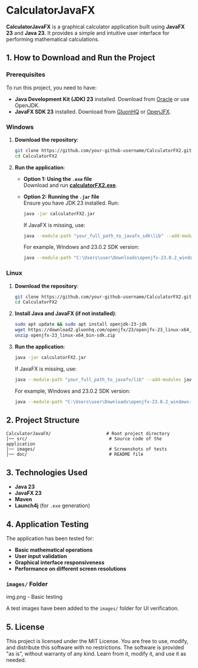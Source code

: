 # CalculatorJavaFX

**CalculatorJavaFX** is a graphical calculator application built using **JavaFX 23** and **Java 23**. It provides a simple and intuitive user interface for performing mathematical calculations.

## 1. How to Download and Run the Project

### **Prerequisites**

To run this project, you need to have:

- **Java Development Kit (JDK) 23** installed. Download from [Oracle](https://www.oracle.com/java/technologies/javase/jdk23-archive-downloads.html) or use OpenJDK.
- **JavaFX SDK 23** installed. Download from [GluonHQ](https://gluonhq.com/products/javafx/) or [OpenJFX](https://openjfx.io/).

### **Windows**

1. **Download the repository**:

   ```sh
   git clone https://github.com/your-github-username/CalculatorFX2.git
   cd CalculatorFX2
   ```

2. **Run the application**:

   - **Option 1: Using the `.exe` file**  
     Download and run [**calculatorFX2.exe**](./calculatorFX2.exe).

   - **Option 2: Running the `.jar` file**  
     Ensure you have JDK 23 installed. Run:

     ```sh
     java -jar calculatorFX2.jar
     ```

     If JavaFX is missing, use:

     ```sh
     java --module-path "your_full_path_to_javafx_sdk\lib" --add-modules javafx.controls,javafx.fxml -jar "your_full_path_to_project\target\calculatorFX2.jar"
     ```
     For example, Windows and 23.0.2 SDK version:

     ```sh
     java --module-path "C:\Users\user\Downloads\openjfx-23.0.2_windows-x64_bin-sdk\javafx-sdk-23.0.2\lib" --add-modules javafx.controls,javafx.fxml -jar "C:\Users\user\IdeaProjects\calculatorFX2\src\calculatorFX2\out\artifacts\calculatorFX2_jar\calculatorFX2.jar"
     ```

### **Linux**

1. **Download the repository**:

   ```sh
   git clone https://github.com/your-github-username/CalculatorFX2.git
   cd CalculatorFX2
   ```

2. **Install Java and JavaFX (if not installed)**:

   ```sh
   sudo apt update && sudo apt install openjdk-23-jdk
   wget https://download2.gluonhq.com/openjfx/23/openjfx-23_linux-x64_bin-sdk.zip
   unzip openjfx-23_linux-x64_bin-sdk.zip
   ```

3. **Run the application**:

   ```sh
   java -jar calculatorFX2.jar
   ```

   If JavaFX is missing, use:

   ```sh
   java --module-path "your_full_path_to_javafx/lib" --add-modules javafx.controls,javafx.fxml -jar target/calculatorFX2.jar
   ```
   For example, Windows and 23.0.2 SDK version: 

   ```sh
   java --module-path "C:\Users\user\Downloads\openjfx-23.0.2_windows-x64_bin-sdk\javafx-sdk-23.0.2\lib" --add-modules javafx.controls,javafx.fxml -jar "C:\Users\user\IdeaProjects\calculatorFX2\src\calculatorFX2\out\artifacts\calculatorFX2_jar\calculatorFX2.jar"
   ```
## 2. Project Structure

```
CalculatorJavaFX/                     # Root project directory
│── src/                               # Source code of the application
│── images/                            # Screenshots of tests
│── doc/                               # README file
```

## 3. Technologies Used

- **Java 23**
- **JavaFX 23**
- **Maven**
- **Launch4j** (for `.exe` generation)

## 4. Application Testing

The application has been tested for:

- **Basic mathematical operations**
- **User input validation**
- **Graphical interface responsiveness**
- **Performance on different screen resolutions**

### `images/` Folder

img.png - Basic testing

A test images have been added to the `images/` folder for UI verification.

## 5. License

This project is licensed under the MIT License. You are free to use, modify, and distribute this software with no restrictions. The software is provided "as is", without warranty of any kind. Learn from it, modify it, and use it as needed.

